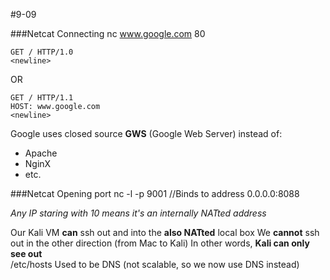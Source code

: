 #9-09

###Netcat Connecting
    nc www.google.com 80

    GET / HTTP/1.0
    <newline>

OR

    GET / HTTP/1.1
    HOST: www.google.com
    <newline>

Google uses closed source **GWS** (Google Web Server) instead of:
* Apache
* NginX
* etc.

###Netcat Opening port
    nc -l -p 9001
    //Binds to address 0.0.0.0:8088

*Any IP staring with 10 means it's an internally NATted address*

Our Kali VM **can** ssh out and into the **also NATted** local box
We **cannot** ssh out in the other direction (from Mac to Kali)
In other words, **Kali can only see out**
<br>
    /etc/hosts
Used to be DNS (not scalable, so we now use DNS instead)






